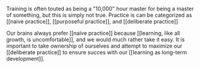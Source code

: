 Training is often touted as being a "10,000" hour master for being a master of something, but this is simply not true. Practice is can be categorized as [[naive practice]],  [[purposeful practice]], and [[deliberate practice]]

Our brains always prefer [[naive practice]] because [[learning, like all growth, is uncomfortable]], and we would much rather take it easy. It is important to take ownership of ourselves and attempt to maximize our [[deliberate practice]] to ensure succes with our [[learning as long-term development]]. 